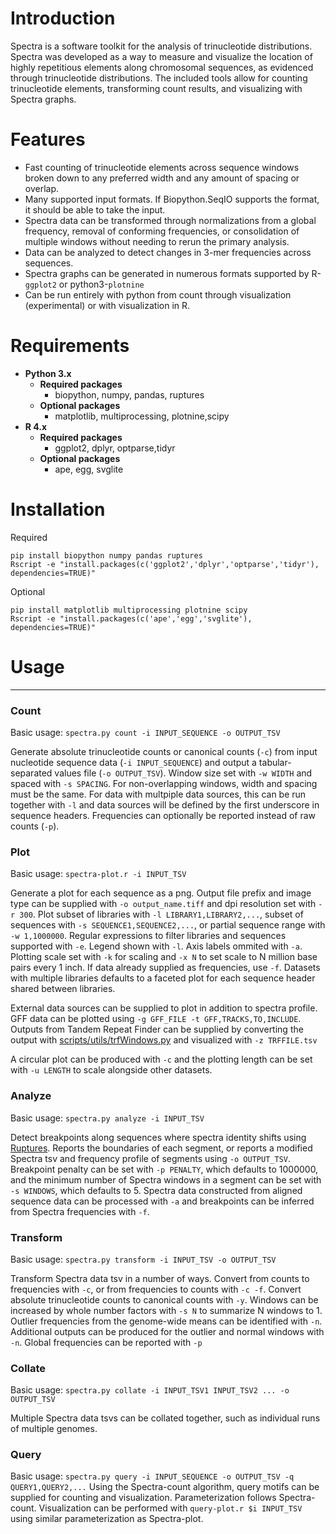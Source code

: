 # Introduction
Spectra is a software toolkit for the analysis of trinucleotide distributions. Spectra was developed as a way to measure and visualize the location of highly repetitious elements along chromosomal sequences, as evidenced through trinucleotide distributions. The included tools allow for counting trinucleotide elements, transforming count results, and visualizing with Spectra graphs.

# Features
- Fast counting of trinucleotide elements across sequence windows broken down to any preferred width and any amount of spacing or overlap.
- Many supported input formats. If Biopython.SeqIO supports the format, it should be able to take the input.
- Spectra data can be transformed through normalizations from a global frequency, removal of conforming frequencies, or consolidation of multiple windows without needing to rerun the primary analysis.
- Data can be analyzed to detect changes in 3-mer frequencies across sequences.
- Spectra graphs can be generated in numerous formats supported by R-`ggplot2` or python3-`plotnine`
- Can be run entirely with python from count through visualization (experimental) or with visualization in R.

# Requirements
- **Python 3.x**
  - **Required packages**
    - biopython, numpy, pandas, ruptures
  - **Optional packages**
    - matplotlib, multiprocessing, plotnine,scipy
- **R 4.x**
  - **Required packages**
      - ggplot2, dplyr, optparse,tidyr
  - **Optional packages**
    - ape, egg, svglite

# Installation
Required
```shell
pip install biopython numpy pandas ruptures
Rscript -e "install.packages(c('ggplot2','dplyr','optparse','tidyr'), dependencies=TRUE)"
```
Optional
```shell
pip install matplotlib multiprocessing plotnine scipy
Rscript -e "install.packages(c('ape','egg','svglite'), dependencies=TRUE)"
```

# Usage

---
### Count
Basic usage: `spectra.py count -i INPUT_SEQUENCE -o OUTPUT_TSV`

Generate absolute trinucleotide counts or canonical counts (`-c`) from input nucleotide sequence data
(`-i INPUT_SEQUENCE`) and output a tabular-separated values file (`-o OUTPUT_TSV`). Window size set with `-w WIDTH` and
spaced with `-s SPACING`. For non-overlapping windows, width and spacing must be the same. For data with multpiple data
sources, this can be run together with `-l` and data sources will be defined by the first underscore in sequence
headers. Frequencies can optionally be reported instead of raw counts (`-p`).

### Plot
Basic usage: `spectra-plot.r -i INPUT_TSV`

Generate a plot for each sequence as a png. Output file prefix and image type can be supplied with
`-o output_name.tiff` and dpi resolution set with `-r 300`. Plot subset of libraries with `-l LIBRARY1,LIBRARY2,...`,
subset of sequences with `-s SEQUENCE1,SEQUENCE2,...`, or partial sequence range with `-w 1,1000000`. Regular
expressions to filter libraries and sequences supported with `-e`. Legend shown with `-l`. Axis labels ommited with
`-a`. Plotting scale set with `-k` for scaling and  `-x N` to set scale to N million base pairs every 1 inch. If data
already supplied as frequencies, use `-f`. Datasets with multiple libraries defaults to a faceted plot for each sequence
header shared between libraries.

External data sources can be supplied to plot in addition to spectra profile. GFF data can be plotted using
`-g GFF_FILE -t GFF,TRACKS,TO,INCLUDE`. Outputs from Tandem Repeat Finder can be supplied by converting the output
with [scripts/utils/trfWindows.py](scripts/utils/trfWindows.py) and visualized with `-z TRFFILE.tsv`

A circular plot can be produced with `-c` and the plotting length can be set with `-u LENGTH` to scale alongside other
datasets.

### Analyze
Basic usage: `spectra.py analyze -i INPUT_TSV`

Detect breakpoints along sequences where spectra identity shifts using 
[Ruptures](https://centre-borelli.github.io/ruptures-docs/). Reports the boundaries of each segment, or reports a
modified Spectra tsv and frequency profile of segments using `-o OUTPUT_TSV`. Breakpoint penalty can be set with
`-p PENALTY`, which defaults to 1000000, and the minimum number of Spectra windows in a segment can be set with 
`-s WINDOWS`, which defaults to 5. Spectra data constructed from aligned sequence data can be processed with `-a`
and breakpoints can be inferred from Spectra frequencies with `-f`.

### Transform
Basic usage: `spectra.py transform -i INPUT_TSV -o OUTPUT_TSV`

Transform Spectra data tsv in a number of ways. Convert from counts to frequencies with `-c`, or from frequencies to
counts with `-c -f`. Convert absolute trinucleotide counts to canonical counts with `-y`. Windows can be increased by
whole number factors with `-s N` to summarize N windows to 1. Outlier frequencies from the genome-wide means can be
identified with `-n`. Additional outputs can be produced for the outlier and normal windows with `-n`. Global
frequencies can be reported with `-p`

### Collate
Basic usage: `spectra.py collate -i INPUT_TSV1 INPUT_TSV2 ... -o OUTPUT_TSV`

Multiple Spectra data tsvs can be collated together, such as individual runs of multiple genomes.

### Query
Basic usage: `spectra.py query -i INPUT_SEQUENCE -o OUTPUT_TSV -q QUERY1,QUERY2,...`
Using the Spectra-count algorithm, query motifs can be supplied for counting and visualization. Parameterization
follows Spectra-count. Visualization can be performed with `query-plot.r $i INPUT_TSV` using similar parameterization
as Spectra-plot.